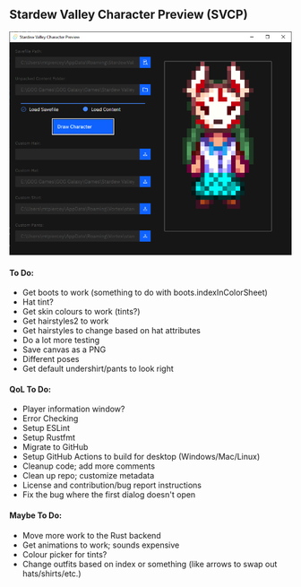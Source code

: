 ## Stardew Valley Character Preview (SVCP)

![Screenshot](screenshot.png)

#### To Do:
  - Get boots to work (something to do with boots.indexInColorSheet)
  - Hat tint?
  - Get skin colours to work (tints?)
  - Get hairstyles2 to work
  - Get hairstyles to change based on hat attributes
  - Do a lot more testing
  - Save canvas as a PNG
  - Different poses
  - Get default undershirt/pants to look right

#### QoL To Do:
  - Player information window?
  - Error Checking
  - Setup ESLint
  - Setup Rustfmt
  - Migrate to GitHub
  - Setup GitHub Actions to build for desktop (Windows/Mac/Linux)
  - Cleanup code; add more comments
  - Clean up repo; customize metadata
  - License and contribution/bug report instructions
  - Fix the bug where the first dialog doesn't open

#### Maybe To Do:
  - Move more work to the Rust backend
  - Get animations to work; sounds expensive
  - Colour picker for tints?
  - Change outfits based on index or something (like arrows to swap out hats/shirts/etc.)